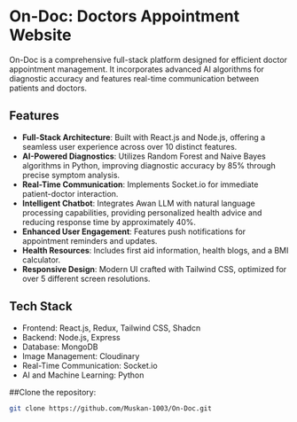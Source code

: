 # On-Doc: Doctors Appointment Website

On-Doc is a comprehensive full-stack platform designed for efficient doctor appointment management. It incorporates advanced AI algorithms for diagnostic accuracy and features real-time communication between patients and doctors.

## Features

- **Full-Stack Architecture**: Built with React.js and Node.js, offering a seamless user experience across over 10 distinct features.
- **AI-Powered Diagnostics**: Utilizes Random Forest and Naive Bayes algorithms in Python, improving diagnostic accuracy by 85% through precise symptom analysis.
- **Real-Time Communication**: Implements Socket.io for immediate patient-doctor interaction.
- **Intelligent Chatbot**: Integrates Awan LLM with natural language processing capabilities, providing personalized health advice and reducing response time by approximately 40%.
- **Enhanced User Engagement**: Features push notifications for appointment reminders and updates.
- **Health Resources**: Includes first aid information, health blogs, and a BMI calculator.
- **Responsive Design**: Modern UI crafted with Tailwind CSS, optimized for over 5 different screen resolutions.

## Tech Stack

- Frontend: React.js, Redux, Tailwind CSS, Shadcn
- Backend: Node.js, Express
- Database: MongoDB
- Image Management: Cloudinary
- Real-Time Communication: Socket.io
- AI and Machine Learning: Python

 ##Clone the repository:

   ```bash
   git clone https://github.com/Muskan-1003/On-Doc.git
   
  
